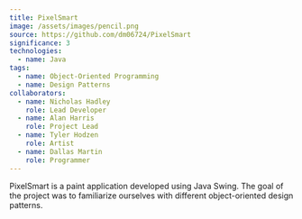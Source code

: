 ```yaml
---
title: PixelSmart
image: /assets/images/pencil.png
source: https://github.com/dm06724/PixelSmart
significance: 3
technologies:
  - name: Java
tags:
  - name: Object-Oriented Programming
  - name: Design Patterns
collaborators:
  - name: Nicholas Hadley
    role: Lead Developer
  - name: Alan Harris
    role: Project Lead
  - name: Tyler Hodzen
    role: Artist
  - name: Dallas Martin
    role: Programmer
---
```


PixelSmart is a paint application developed using Java Swing. The goal of the project was to familiarize ourselves with different object-oriented design patterns. 
